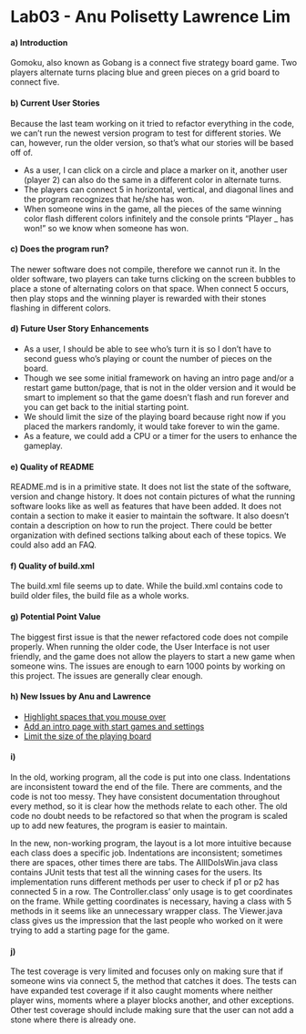 # Lab03 - Anu Polisetty Lawrence Lim

#### a) Introduction

Gomoku, also known as Gobang is a connect five strategy board game. Two players alternate turns placing blue and green pieces on a grid board to connect five.

#### b) Current User Stories

Because the last team working on it tried to refactor everything in the code, we can’t run the newest version program to test for different stories. We can, however, run the older version, so that’s what our stories will be based off of. 	
* As a user, I can click on a circle and place a marker on it, another user (player 2) can also do the same in a different color in alternate turns.
* The players can connect 5 in horizontal, vertical, and diagonal lines and the program recognizes that he/she has won. 
* When someone wins in the game, all the pieces of the same winning color flash different colors infinitely and the console prints “Player _ has won!” so we know when someone has won.

#### c) Does the program run?

The newer software does not compile, therefore we cannot run it. In the older software, two players can take turns clicking on the screen bubbles to place a stone of alternating colors on that space. When connect 5 occurs, then play stops and the winning player is rewarded with their stones flashing in different colors. 

#### d) Future User Story Enhancements

* As a user, I should be able to see who’s turn it is so I don’t have to second guess who’s playing or count the number of pieces on the board.
* Though we see some initial framework on having an intro page and/or a restart game button/page, that is not in the older version and it would be smart to implement so that the game doesn’t flash and run forever and you can get back to the initial starting point.
* We should limit the size of the playing board because right now if you placed the markers randomly, it would take forever to win the game.
* As a feature, we could add a CPU or a timer for the users to enhance the gameplay.


#### e) Quality of README

README.md is in a primitive state. It does not list the state of the software, version and change history. It does not contain pictures of what the running software looks like as well as features that have been added. It does not contain a section to make it easier to maintain the software. It also doesn’t contain a description on how to run the project. There could be better organization with defined sections talking about each of these topics. We could also add an FAQ.

#### f) Quality of build.xml

The build.xml file seems up to date. While the build.xml contains code to build older files, the build file as a whole works.

#### g) Potential Point Value

The biggest first issue is that the newer refactored code does not compile properly. When running the older code, the User Interface is not user friendly, and the game does not allow the players to start a new game when someone wins.
The issues are enough to earn 1000 points by working on this project. The issues are generally clear enough.

#### h) New Issues by Anu and Lawrence

* [Highlight spaces that you mouse over](https://github.com/UCSB-CS56-Projects/cs56-games-gomoku/issues/30)
* [Add an intro page with start games and settings](https://github.com/UCSB-CS56-Projects/cs56-games-gomoku/issues/28)
* [Limit the size of the playing board](https://github.com/UCSB-CS56-Projects/cs56-games-gomoku/issues/29)


#### i)

In the old, working program, all the code is put into one class. Indentations are inconsistent toward the end of the file. There are comments, and the code is not too messy. They have consistent documentation throughout every method, so it is clear how the methods relate to each other. The old code no doubt needs to be refactored so that when the program is scaled up to add new features, the program is easier to maintain. 

In the new, non-working program, the layout is a lot more intuitive because each class does a specific job. Indentations are inconsistent; sometimes there are spaces, other times there are tabs. The AllIDoIsWin.java class contains JUnit tests that test all the winning cases for the users. Its implementation runs different methods per user to check if p1 or p2 has connected 5 in a row. The Controller.class’ only usage is to get coordinates on the frame. While getting coordinates is necessary, having a class with 5 methods in it seems like an unnecessary wrapper class. The Viewer.java class gives us the impression that the last people who worked on it were trying to add a starting page for the game.

#### j)

The test coverage is very limited and focuses only on making sure that if someone wins via connect 5, the method that catches it does. The tests can have expanded test coverage if it also caught moments where neither player wins, moments where a player blocks another, and other exceptions. Other test coverage should include making sure that the user can not add a stone where there is already one.



